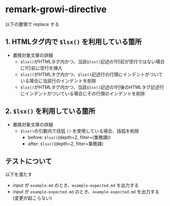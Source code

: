 # remark-growi-directive

以下の要領で replace する

## 1. HTMLタグ内で `$lsx()` を利用している箇所
- 置換対象文章の詳細
  - `$lsx()`がHTMLタグ内かつ、当該`$lsx()`記述の1行前が空行ではない場合に1行前に空行を挿入
  - `$lsx()`がHTMLタグ内かつ、`$lsx()`記述行の行頭にインデントがついている場合に当該行のインデントを削除
  - `$lsx()`がHTMLタグ内かつ、当該`$lsx()`記述の1行後のHTMLタグ記述行にインデントがついている場合にその行頭のインデントを削除

## 2. `$lsx()` を利用している箇所
- 置換対象文章の詳細
  - `$lsx()`の引数内で括弧 `()` を使用している場合、括弧を削除
    - before: `$lsx()`(depth=2, filter=(業務課))
    - after: `$lsx()`(depth=2, filter=業務課)

## テストについて

以下を満たす

- input が `example.md` のとき、`example-expected.md` を出力する
- input が `example-expected.md` のとき、`example-expected.md` を出力する (変更が起こらない)

